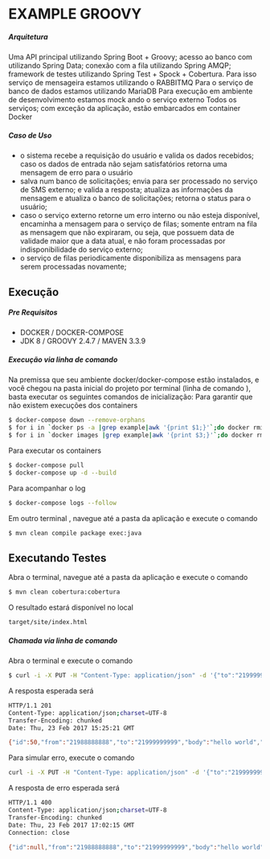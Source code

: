 
# EXAMPLE GROOVY


##### Arquitetura
Uma API principal utilizando  Spring Boot + Groovy; acesso ao banco com  utilizando Spring Data; conexão com a fila utilizando Spring AMQP; framework de testes utilizando Spring Test + Spock + Cobertura.
Para isso serviço de mensageira estamos utilizando o RABBITMQ
Para o serviço de banco de dados estamos utilizando MariaDB
Para execução em ambiente de desenvolvimento estamos mock ando o serviço externo
Todos os serviços; com exceção da aplicação, estão embarcados em container Docker

##### Caso de Uso
- o sistema recebe a requisição do usuário e valida os dados recebidos; caso os dados de entrada não sejam satisfatórios retorna uma mensagem de erro para o usuário
- salva num banco de solicitações;
envia para ser processado no serviço de SMS externo; e valida a resposta; atualiza as informações da mensagem e atualiza o banco de solicitações; retorna o status para o usuário;
- caso o serviço externo retorne um erro interno ou não esteja disponível, encaminha a mensagem para o serviço de filas; somente entram na fila as mensagem que não expiraram, ou seja, que possuem data de validade maior  que a data atual, e não foram processadas por indisponibilidade do serviço externo;
- o serviço de filas periodicamente disponibiliza as mensagens para serem processadas novamente;

## Execução

##### Pre Requisitos
  - DOCKER / DOCKER-COMPOSE
  - JDK 8 / GROOVY 2.4.7 / MAVEN 3.3.9

##### Execução via linha de comando
Na premissa que seu ambiente docker/docker-compose estão instalados, e você chegou na pasta inicial do projeto por terminal (linha de comando ), basta executar os seguintes comandos de inicialização:
Para garantir que não existem execuções dos containers
```sh
$ docker-compose down --remove-orphans
$ for i in `docker ps -a |grep example|awk '{print $1;}'`;do docker rmi $i -f;done
$ for i in `docker images |grep example|awk '{print $3;}'`;do docker rmi $i -f;done
```
Para executar os containers
```sh
$ docker-compose pull
$ docker-compose up -d --build
```
Para acompanhar o log
```sh
$ docker-compose logs --follow
```
Em outro terminal , navegue até a pasta da aplicação e execute o comando
```sh
$ mvn clean compile package exec:java
```

## Executando Testes
Abra o terminal, navegue até a pasta da aplicação e execute o comando
```sh
$ mvn clean cobertura:cobertura
```
O resultado estará disponível no local
```sh
target/site/index.html
```

##### Chamada via linha de comando
Abra o terminal e execute o comando
```sh
$ curl -i -X PUT -H "Content-Type: application/json" -d '{"to":"21999999999", "from":"21988888888", "body":"hello world"}' http://localhost:8080/sms
```
A resposta esperada será
```sh
HTTP/1.1 201
Content-Type: application/json;charset=UTF-8
Transfer-Encoding: chunked
Date: Thu, 23 Feb 2017 15:25:21 GMT

{"id":50,"from":"21988888888","to":"21999999999","body":"hello world","created":1487863521062,"expire":1487863581063,"ok":true,"status":201}
```
Para simular erro, execute o comando
```sh
curl -i -X PUT -H "Content-Type: application/json" -d '{"to":"21999999999", "from":"21988888888", "body":"hello world", "expire":"1487704836178"}' http://localhost:8080/sms
```
A resposta de erro esperada será
```sh
HTTP/1.1 400
Content-Type: application/json;charset=UTF-8
Transfer-Encoding: chunked
Date: Thu, 23 Feb 2017 17:02:15 GMT
Connection: close

{"id":null,"from":"21988888888","to":"21999999999","body":"hello world","created":1487869335782,"expire":1487704836178,"ok":false,"status":400}
```
